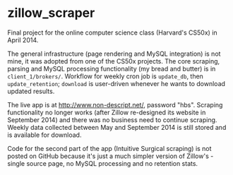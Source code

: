 zillow_scraper
==============
Final project for the online computer science class (Harvard's CS50x) in April 2014.

The general infrastructure (page rendering and MySQL integration) is not mine, it was adopted from one of the CS50x projects. The core scraping, parsing and MySQL processing functionality (my bread and butter) is in `client_1/brokers/`. Workflow for weekly cron job is `update_db`, then `update_retention`; `download` is user-driven whenever he wants to download updated results. 

The live app is at http://www.non-descript.net/, password "hbs". Scraping functionality no longer works (after Zillow re-designed its website in September 2014) and there was no business need to continue scraping. Weekly data collected between May and September 2014 is still stored and is available for download.

Code for the second part of the app (Intuitive Surgical scraping) is not posted on GitHub because it's just a much simpler version of Zillow's - single source page, no MySQL processing and no retention stats.


